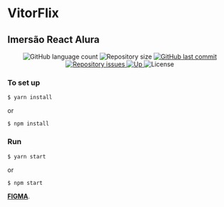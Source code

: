 # VitorFlix
## Imersão React Alura

<p align="center">
  <img alt="GitHub language count" src="https://img.shields.io/github/languages/count/RAJ66/vitorflix">

  <img alt="Repository size" src="https://img.shields.io/github/repo-size/RAJ66/vitorflix">
  
  <a href="https://github.com/RAJ66/vitorflix/commits/master">
    <img alt="GitHub last commit" src="https://img.shields.io/github/last-commit/RAJ66/vitorflix">
  </a>

  <a href="https://github.com/RAJ66/vitorflix/issues">
    <img alt="Repository issues" src="https://img.shields.io/github/issues/RAJ66/vitorflix">
  </a>
  
  <a href="https://vitorflix-theta.vercel.app/">
    <img alt="Up" src="https://img.shields.io/website.svg?url=http%3A%2F%2Fvitorflix-theta.vercel.app%2F.svg">
  </a>

  <img alt="License" src="https://img.shields.io/badge/license-MIT-brightgreen">
</p>


### To set up

```
$ yarn install
```

or

```
$ npm install
```

### Run

```
$ yarn start
```

or

```
$ npm start
```

**[FIGMA](https://www.figma.com/file/rh7zm3wAz3SomVwby1iQYV/AluraFlix)**.

